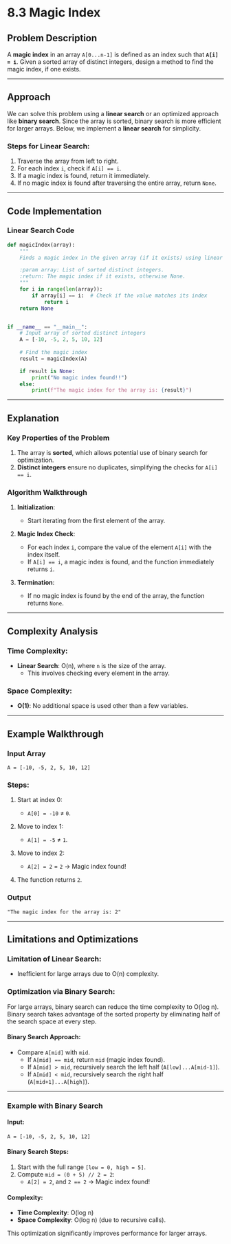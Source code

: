 # 8.3 Magic Index

## Problem Description
A **magic index** in an array `A[0...n-1]` is defined as an index such that **`A[i] = i`**. Given a sorted array of distinct integers, design a method to find the magic index, if one exists.

---

## Approach
We can solve this problem using a **linear search** or an optimized approach like **binary search**. Since the array is sorted, binary search is more efficient for larger arrays. Below, we implement a **linear search** for simplicity.

### Steps for Linear Search:
1. Traverse the array from left to right.
2. For each index `i`, check if `A[i] == i`.
3. If a magic index is found, return it immediately.
4. If no magic index is found after traversing the entire array, return `None`.

---

## Code Implementation

### Linear Search Code

```python
def magicIndex(array):
    """
    Finds a magic index in the given array (if it exists) using linear search.

    :param array: List of sorted distinct integers.
    :return: The magic index if it exists, otherwise None.
    """
    for i in range(len(array)):
        if array[i] == i:  # Check if the value matches its index
            return i
    return None


if __name__ == "__main__":
    # Input array of sorted distinct integers
    A = [-10, -5, 2, 5, 10, 12]
    
    # Find the magic index
    result = magicIndex(A)

    if result is None:
        print("No magic index found!!")
    else:
        print(f"The magic index for the array is: {result}")
```

---

## Explanation

### Key Properties of the Problem
1. The array is **sorted**, which allows potential use of binary search for optimization.
2. **Distinct integers** ensure no duplicates, simplifying the checks for `A[i] == i`.

### Algorithm Walkthrough
1. **Initialization**:
   - Start iterating from the first element of the array.
   
2. **Magic Index Check**:
   - For each index `i`, compare the value of the element `A[i]` with the index itself.
   - If `A[i] == i`, a magic index is found, and the function immediately returns `i`.

3. **Termination**:
   - If no magic index is found by the end of the array, the function returns `None`.

---

## Complexity Analysis

### Time Complexity:
- **Linear Search**: O(n), where `n` is the size of the array.
  - This involves checking every element in the array.

### Space Complexity:
- **O(1)**: No additional space is used other than a few variables.

---

## Example Walkthrough

### Input Array
```
A = [-10, -5, 2, 5, 10, 12]
```

### Steps:

1. Start at index 0:
   - `A[0] = -10` ≠ `0`.

2. Move to index 1:
   - `A[1] = -5` ≠ `1`.

3. Move to index 2:
   - `A[2] = 2` = `2` → Magic index found!

4. The function returns `2`.

### Output
```
"The magic index for the array is: 2"
```

---

## Limitations and Optimizations

### Limitation of Linear Search:
- Inefficient for large arrays due to O(n) complexity.

### Optimization via Binary Search:
For large arrays, binary search can reduce the time complexity to O(log n). Binary search takes advantage of the sorted property by eliminating half of the search space at every step.

#### Binary Search Approach:
- Compare `A[mid]` with `mid`.
  - If `A[mid] == mid`, return `mid` (magic index found).
  - If `A[mid] > mid`, recursively search the left half (`A[low]...A[mid-1]`).
  - If `A[mid] < mid`, recursively search the right half (`A[mid+1]...A[high]`).

---

### Example with Binary Search

#### Input:
```
A = [-10, -5, 2, 5, 10, 12]
```

#### Binary Search Steps:
1. Start with the full range `[low = 0, high = 5]`.
2. Compute `mid = (0 + 5) // 2 = 2`:
   - `A[2] = 2`, and `2 == 2` → Magic index found!

#### Complexity:
- **Time Complexity**: O(log n)
- **Space Complexity**: O(log n) (due to recursive calls).

This optimization significantly improves performance for larger arrays.
